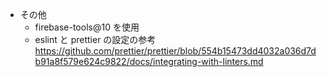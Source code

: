 - その他
  - firebase-tools@10 を使用
  - eslint と prettier の設定の参考
    https://github.com/prettier/prettier/blob/554b15473dd4032a036d7db91a8f579e624c9822/docs/integrating-with-linters.md
